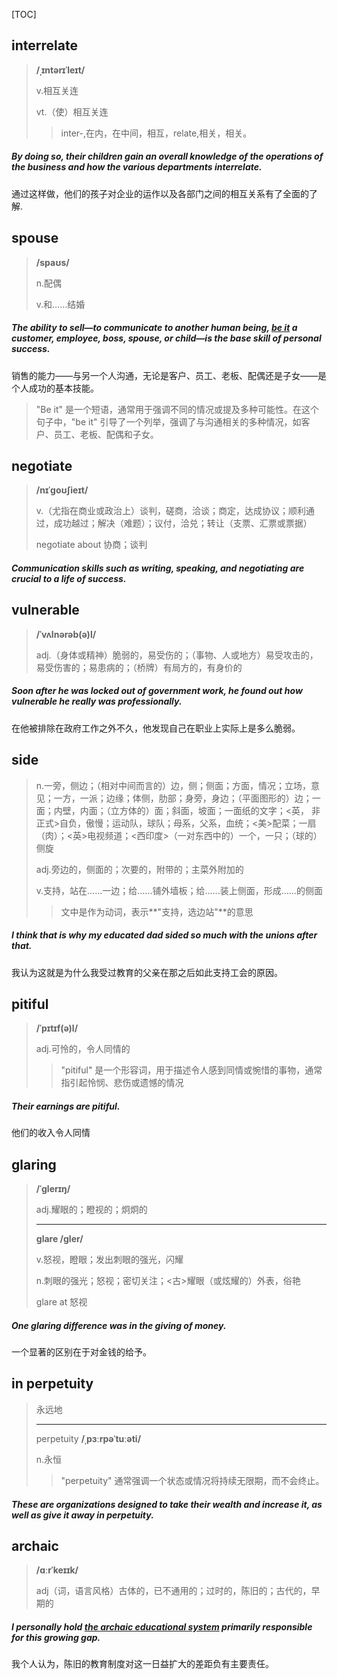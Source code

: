 [TOC]

## interrelate

> **/ˌɪntərɪˈleɪt/**
>
> v.相互关连
>
> vt.（使）相互关连
>
> > inter-,在内，在中间，相互，relate,相关，相关。

##### By doing so, their children gain an overall knowledge of the operations of the business and how the various departments **interrelate**.

通过这样做，他们的孩子对企业的运作以及各部门之间的相互关系有了全面的了解.

## spouse

> **/spaʊs/**
>
> n.配偶
>
> v.和……结婚

##### The ability to sell—to communicate to another human being, <u>be it</u> a customer, employee, boss, **spouse**, or child—is the base skill of personal success.

销售的能力——与另一个人沟通，无论是客户、员工、老板、配偶还是子女——是个人成功的基本技能。

> "Be it" 是一个短语，通常用于强调不同的情况或提及多种可能性。在这个句子中，"be it" 引导了一个列举，强调了与沟通相关的多种情况，如客户、员工、老板、配偶和子女。

## negotiate

> **/nɪˈɡoʊʃieɪt/**
>
> v.（尤指在商业或政治上）谈判，磋商，洽谈；商定，达成协议；顺利通过，成功越过；解决（难题）；议付，洽兑；转让（支票、汇票或票据）
>
> negotiate about 协商；谈判

##### Communication skills such as writing, speaking, and **negotiating** are crucial to a life of success.

## vulnerable

> **/ˈvʌlnərəb(ə)l/**
>
> adj.（身体或精神）脆弱的，易受伤的；（事物、人或地方）易受攻击的，易受伤害的；易患病的；（桥牌）有局方的，有身价的

##### Soon after he was locked out of government work, he found out how **vulnerable** he really was professionally.

在他被排除在政府工作之外不久，他发现自己在职业上实际上是多么脆弱。

## side

> n.一旁，侧边；（相对中间而言的）边，侧；侧面；方面，情况；立场，意见；一方，一派；边缘；体侧，肋部；身旁，身边；（平面图形的）边；一面；内壁，内面；（立方体的）面；斜面，坡面；一面纸的文字；<英， 非正式>自负，傲慢；运动队，球队；母系，父系，血统；<美>配菜；一扇（肉）；<英>电视频道；<西印度>（一对东西中的）一个，一只；（球的）侧旋
>
> adj.旁边的，侧面的；次要的，附带的；主菜外附加的
>
> v.支持，站在……一边；给......铺外墙板；给......装上侧面，形成......的侧面
>
> > 文中是作为动词，表示**"支持，选边站"**的意思

##### I think that is why my educated dad **sided** so much with the unions after that.

我认为这就是为什么我受过教育的父亲在那之后如此支持工会的原因。

## pitiful

> **/ˈpɪtɪf(ə)l/**
>
> adj.可怜的，令人同情的
>
> > "pitiful" 是一个形容词，用于描述令人感到同情或惋惜的事物，通常指引起怜悯、悲伤或遗憾的情况

##### Their earnings are **pitiful**. 

他们的收入令人同情

## glaring

> **/ˈɡlerɪŋ/**
>
> adj.耀眼的；瞪视的；炯炯的
>
> ---
>
> **glare	/ɡler/**
>
> v.怒视，瞪眼；发出刺眼的强光，闪耀
>
> n.刺眼的强光；怒视；密切关注；<古>耀眼（或炫耀的）外表，俗艳
>
> glare at	怒视

##### One **glaring** difference was in the giving of money.

一个显著的区别在于对金钱的给予。

## in perpetuity

> 永远地
>
> ---
>
> perpetuity	**/ˌpɜːrpəˈtuːəti/**
>
> n.永恒
>
> > "perpetuity" 通常强调一个状态或情况将持续无限期，而不会终止。

##### These are organizations designed to take their wealth and increase it, as well as give it away **in perpetuity.**

## archaic

> **/ɑːrˈkeɪɪk/**
>
> adj（词，语言风格）古体的，已不通用的；过时的，陈旧的；古代的，早期的

##### I personally hold <u>the **archaic** educational system</u> primarily responsible for this growing gap.

我个人认为，陈旧的教育制度对这一日益扩大的差距负有主要责任。

